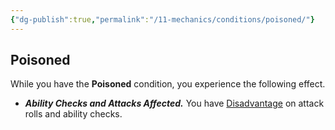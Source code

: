 ```yaml
---
{"dg-publish":true,"permalink":"/11-mechanics/conditions/poisoned/"}
---
```



## Poisoned

While you have the **Poisoned** condition, you experience the following effect.

- **_Ability Checks and Attacks Affected._** You have [Disadvantage](https://www.dndbeyond.com/sources/dnd/free-rules/rules-glossary#Disadvantage) on attack rolls and ability checks.